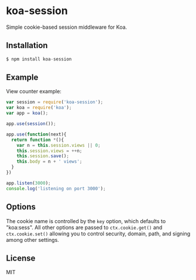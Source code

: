 
# koa-session

 Simple cookie-based session middleware for Koa.

## Installation

```js
$ npm install koa-session
```

## Example

  View counter example:

```js
var session = require('koa-session');
var koa = require('koa');
var app = koa();

app.use(session());

app.use(function(next){
  return function *(){
    var n = this.session.views || 0;
    this.session.views = ++n;
    this.session.save();
    this.body = n + ' views';
  }
})

app.listen(3000);
console.log('listening on port 3000');
```

## Options

  The cookie name is controlled by the `key` option, which defaults
  to "koa:sess". All other options are passed to `ctx.cookie.get()` and
  `ctx.cookie.set()` allowing you to control security, domain, path,
  and signing among other settings.

## License

  MIT